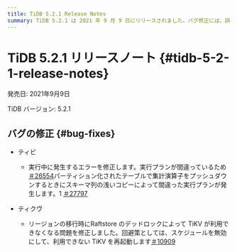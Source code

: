 ```yaml
---
title: TiDB 5.2.1 Release Notes
summary: TiDB 5.2.1 は 2021 年 9 月 9 日にリリースされました。バグ修正には、誤った実行プランによって発生した TiDB のエラーの解決と、リージョンの移行時にRaftstoreデッドロックによって発生する TiKV が利用できなくなる問題の修正が含まれます。
---
```


# TiDB 5.2.1 リリースノート {#tidb-5-2-1-release-notes}

発売日: 2021年9月9日

TiDB バージョン: 5.2.1

## バグの修正 {#bug-fixes}

-   ティビ

    -   実行中に発生するエラーを修正します。実行プランが間違っているため[＃26554](https://github.com/pingcap/tidb/issues/26554)パーティション化されたテーブルで集計演算子をプッシュダウンするときにスキーマ列の浅いコピーによって間違った実行プランが発生します。1 [＃27797](https://github.com/pingcap/tidb/issues/27797)

-   ティクヴ

    -   リージョンの移行時にRaftstore のデッドロックによって TiKV が利用できなくなる問題を修正しました。回避策としては、スケジュールを無効にして、利用できない TiKV を再起動します[＃10909](https://github.com/tikv/tikv/issues/10909)
